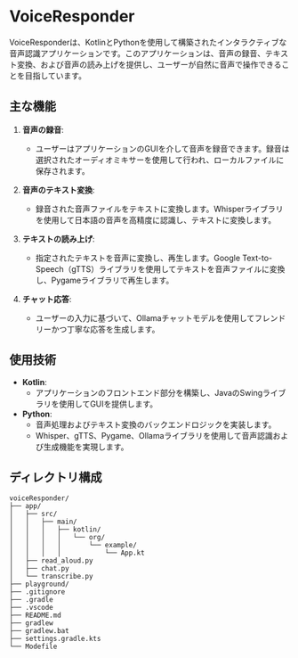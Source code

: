 # VoiceResponder

VoiceResponderは、KotlinとPythonを使用して構築されたインタラクティブな音声認識アプリケーションです。このアプリケーションは、音声の録音、テキスト変換、および音声の読み上げを提供し、ユーザーが自然に音声で操作できることを目指しています。

## 主な機能

1. **音声の録音**:
    - ユーザーはアプリケーションのGUIを介して音声を録音できます。録音は選択されたオーディオミキサーを使用して行われ、ローカルファイルに保存されます。

2. **音声のテキスト変換**:
    - 録音された音声ファイルをテキストに変換します。Whisperライブラリを使用して日本語の音声を高精度に認識し、テキストに変換します。

3. **テキストの読み上げ**:
    - 指定されたテキストを音声に変換し、再生します。Google Text-to-Speech（gTTS）ライブラリを使用してテキストを音声ファイルに変換し、Pygameライブラリで再生します。

4. **チャット応答**:
    - ユーザーの入力に基づいて、Ollamaチャットモデルを使用してフレンドリーかつ丁寧な応答を生成します。

## 使用技術

- **Kotlin**:
    - アプリケーションのフロントエンド部分を構築し、JavaのSwingライブラリを使用してGUIを提供します。
- **Python**:
    - 音声処理およびテキスト変換のバックエンドロジックを実装します。
    - Whisper、gTTS、Pygame、Ollamaライブラリを使用して音声認識および生成機能を実現します。

## ディレクトリ構成

```
voiceResponder/
├── app/
│   ├── src/
│   │   ├── main/
│   │   │   ├── kotlin/
│   │   │   │   └── org/
│   │   │   │       └── example/
│   │   │   │           └── App.kt
│   ├── read_aloud.py
│   ├── chat.py
│   └── transcribe.py
├── playground/
├── .gitignore
├── .gradle
├── .vscode
├── README.md
├── gradlew
├── gradlew.bat
├── settings.gradle.kts
└── Modefile
```